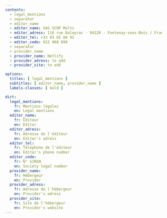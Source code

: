 ```yaml
---
contents:
  - legal_mentions
  - separator
  - editor_name
  - editor_name: SAS SCOP Multi
  - editor_adress: 116 rue Dalayrac - 94120 - Fontenay-sous-Bois / France
  - editor_tel: +33 83 65 84 91
  - editor_code: 822 968 699
  - separator
  - provider_name
  - provider_name: Netlify
  - provider_adress: to add
  - provider_site: to add

options:
  titles: [ legal_mentions ]
  subtitles: [ editor_name, provider_name ]
  labels-classes: [ bold ]

dict: 
  legal_mentions:
    fr: Mentions légales
    en: Legal mentions
  editor_name:
    fr: Editeur
    en: Editor
  editor_adress:
    fr: Adresse de l'éditeur
    en: Editor's adress
  editor_tel:
    fr: Téléphone de l'éditeur
    en: Editor's phone number
  editor_code:
    fr: N° SIREN
    en: Society legal number
  provider_name:
    fr: Hébergeur
    en: Provider
  provider_adress:
    fr: Adresse de l'hébergeur
    en: Provider's adress
  provider_site:
    fr: Site de l'hébergeur
    en: Provider's website
---
```

